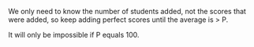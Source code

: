 We only need to know the number of students added, not the scores that were added, so keep adding perfect scores until the average is > P.

It will only be impossible if P equals 100.
